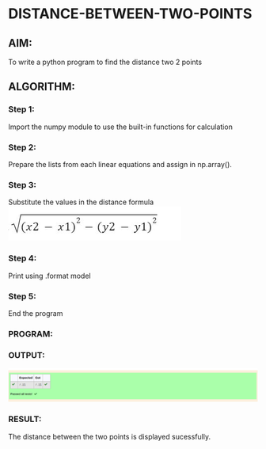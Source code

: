 # DISTANCE-BETWEEN-TWO-POINTS

## AIM:
To write a python program to find the distance two 2 points
## ALGORITHM:
### Step 1: 
Import the numpy module to use the built-in functions for calculation
### Step 2: 
Prepare the lists from each linear equations and assign in np.array().
### Step 3: 
Substitute the values in the distance formula 
 ![formula](/formula.png)
### Step 4: 
Print using .format model
### Step 5: 
End the program
### PROGRAM:
  


### OUTPUT:
![output](/two.png)


### RESULT:
The distance between the two points is displayed sucessfully.
